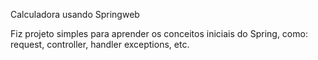 Calculadora usando Springweb 

Fiz projeto simples para aprender os conceitos iniciais do Spring, como: request, controller, handler exceptions, etc.
